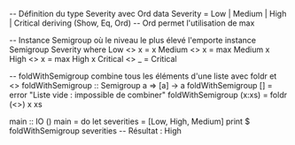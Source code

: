 -- Définition du type Severity avec Ord
data Severity = Low | Medium | High | Critical
  deriving (Show, Eq, Ord)  -- Ord permet l'utilisation de max

-- Instance Semigroup où le niveau le plus élevé l'emporte
instance Semigroup Severity where
    Low <> x      = x
    Medium <> x   = max Medium x
    High <> x     = max High x
    Critical <> _ = Critical

-- foldWithSemigroup combine tous les éléments d'une liste avec foldr et <>
foldWithSemigroup :: Semigroup a => [a] -> a
foldWithSemigroup []     = error "Liste vide : impossible de combiner"
foldWithSemigroup (x:xs) = foldr (<>) x xs

main :: IO ()
main = do
    let severities = [Low, High, Medium]
    print $ foldWithSemigroup severities  -- Résultat : High
